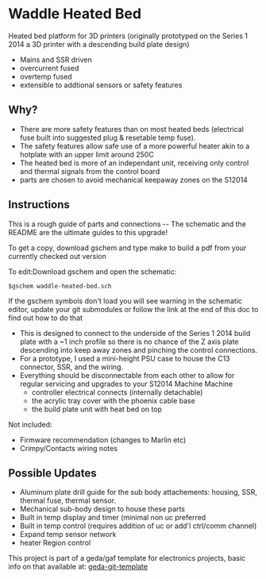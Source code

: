 Waddle Heated Bed
==================
Heated bed platform for 3D printers (originally prototyped on the Series 1 2014 a 3D printer with a descending build plate design)

- Mains and SSR driven
- overcurrent fused
- overtemp fused
- extensible to addtional sensors or safety features


Why?
---
* There are more safety features than on most heated beds (electrical fuse built into suggested plug & resetable temp fuse).
* The safety features allow safe use of a more powerful heater akin to a hotplate with an upper limit around 250C
* The heated bed is more of an independant unit, receiving only control and thermal signals from the control board
* parts are chosen to avoid mechanical keepaway zones on the S12014 

Instructions
------------
This is a rough guide of parts and connections --  The schematic and the README are the ultimate guides to this upgrade!

To get a copy, download gschem and type make to build a pdf from your currently checked out version

To edit:Download gschem and open the schematic: 

```$gschem waddle-heated-bed.sch```

If the gschem symbols don't load you will see warning in the schematic editor, update your git submodules or follow the link at the end of this doc to find out how to do that 

* This is designed to connect to the underside of the Series 1 2014 build plate with a ~1 inch profile so there is no chance of the Z axis plate descending into keep away zones and pinching the control connections. 
* For a prototype, I used a mini-height PSU case to house the C13 connector, SSR, and the wiring.
* Everything should be disconnectable from each other to allow for regular servicing and upgrades to your S12014 Machine Machine
   - controller electrical connects (internally detachable)
   - the acrylic tray cover with the phoenix cable base
   - the build plate unit with heat bed on top

Not included: 
- Firmware recommendation (changes to Marlin etc) 
- Crimpy/Contacts wiring notes


Possible Updates 
----------------
- Aluminum plate drill guide for the sub body attachements: housing, SSR, thermal fuse, thermal sensor.
- Mechanical sub-body design to house these parts
- Built in temp display and timer (minimal non uc preferred
- Built in temp control (requires addition of uc or add'l ctrl/comm channel) 
- Expand temp sensor network
- heater Region control 


This project is part of a geda/gaf template for electronics projects, basic info on that available at: [geda-git-template](https://github.com/miloh/geda-git-template)
